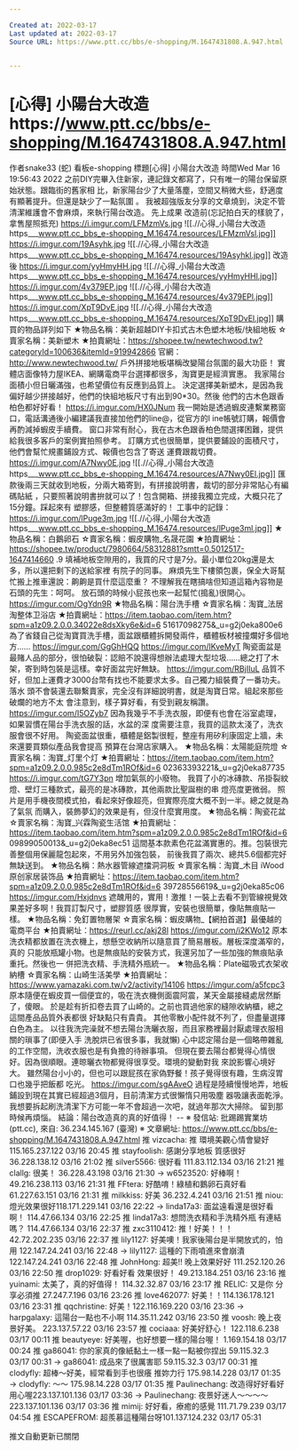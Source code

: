 ```yaml
---

Created at: 2022-03-17
Last updated at: 2022-03-17
Source URL: https://www.ptt.cc/bbs/e-shopping/M.1647431808.A.947.html


---
```


# [心得] 小陽台大改造https://www.ptt.cc/bbs/e-shopping/M.1647431808.A.947.html


作者snake33 (蛇)
看板e-shopping
標題\[心得\] 小陽台大改造
時間Wed Mar 16 19:56:43 2022
之前DIY完畢入住新家，連記錄文都寫了，只有唯一的陽台保留原始狀態。跟臨街的舊家相 比，新家陽台少了大量落塵，空間又稍微大些，舒適度有顯著提升。但還是缺少了一點氛圍 。 我被超強版友分享的文章燒到，決定不管清潔維護會不會麻煩，來執行陽台改造。 先上成果 改造前(忘記拍白天的樣貌了，拿售屋照抵充) <https://i.imgur.com/LFMzmVs.jpg>
![[.//心得_小陽台大改造https___www.ptt.cc_bbs_e-shopping_M.16474.resources/LFMzmVsl.jpg]]
<https://i.imgur.com/19Asyhk.jpg>
![[.//心得_小陽台大改造https___www.ptt.cc_bbs_e-shopping_M.16474.resources/19Asyhkl.jpg]]
改造後 <https://i.imgur.com/yyHmyHH.jpg>
![[.//心得_小陽台大改造https___www.ptt.cc_bbs_e-shopping_M.16474.resources/yyHmyHHl.jpg]]
<https://i.imgur.com/4v379EP.jpg>
![[.//心得_小陽台大改造https___www.ptt.cc_bbs_e-shopping_M.16474.resources/4v379EPl.jpg]]
<https://i.imgur.com/XpT9DvE.jpg>
![[.//心得_小陽台大改造https___www.ptt.cc_bbs_e-shopping_M.16474.resources/XpT9DvEl.jpg]]
購買的物品詳列如下 ★物品名稱：美新超越DIY卡扣式古木色塑木地板/快組地板 ☆賣家名稱：美新塑木 ★拍賣網址：<https://shopee.tw/newtechwood.tw?categoryId=100636&itemId=919942866> 官網：<http://www.newtechwood.tw/> 戶外拼接地板堪稱改變陽台氛圍的最大功臣！ 實體店面像特力屋IKEA、網購電商平台選擇都很多，淘寶更是經濟實惠。 我家陽台面積小但日曬滿強，也希望價位有反應到品質上。 決定選擇美新塑木，是因為我偏好越少拼接越好，他們的快組地板尺寸有出到90\*30。然後 他們的古木色跟香柏色都好好看！ <https://i.imgur.com/HX0JNum> 我一開始是透過蝦皮連繫業務窗口，電話溝通後小編建議我直接加他們的line@，從官方的l ine帳號訂購，報價會再酌減掉蝦皮手續費。 窗口非常有耐心，我在古木色跟香柏色間選擇困難，提供給我很多客戶的案例實拍照參考。 訂購方式也很簡單，提供要鋪設的面積尺寸，他們會幫忙規畫鋪設方式、報價也包含了寄送 運費跟裁切費。 <https://i.imgur.com/A7Nwy0E.jpg>
![[.//心得_小陽台大改造https___www.ptt.cc_bbs_e-shopping_M.16474.resources/A7Nwy0El.jpg]]
匯款後兩三天就收到地板，分兩大箱寄到，有拼接說明書，裁切的部分非常貼心有編碼貼紙 ，只要照著說明書拚就可以了！包含開箱、拼接我獨立完成，大概只花了15分鐘。踩起來有 塑膠感，但整體質感滿好的！ 工事中的記錄： <https://i.imgur.com/lPuge3m.jpg>
![[.//心得_小陽台大改造https___www.ptt.cc_bbs_e-shopping_M.16474.resources/lPuge3ml.jpg]]
★物品名稱：白鵝卵石 ☆賣家名稱：蝦皮購物\_名晟花園 ★拍賣網址：<https://shopee.tw/product/7980664/58312881?smtt=0.5012517-1647414660> .9 填補地板空隙用的，我買的尺寸是7分。最小單位20kg還是太多，所以還把剩下的送給家裡 有院子的同事。 麻煩先生下樓領包裹，保全大哥幫忙搬上推車還說：齁齁是買什麼這麼重？ 不理解我在瞎搞啥但知道這箱內容物是石頭的先生：呵呵。 放石頭的時候小屁孩也來一起幫忙(搗亂)很開心。 <https://imgur.com/OgYdn9R> ★物品名稱：陽台洗手槽 ☆賣家名稱：淘寶\_法居淘整体卫浴店 ★拍賣網址：<https://item.taobao.com/item.htm?spm=a1z09.2.0.0.34022e8dsXky6e&id=6> 51617098275&\_u=g2j0eka800e6 為了省錢自己從淘寶買洗手槽，面盆跟櫃體拆開發兩件，櫃體板材被撞爛好多個地方…… <https://imgur.com/GgGhHQQ> <https://imgur.com/lKveMyT> 陶瓷面盆是最賭人品的部分，很怕破裂：認賠不說還得想辦法處理大型垃圾……總之打了木 架，寄到時包裝是這樣。幸好面盆完好無缺。 <https://imgur.com/RBjIIuL> 品質不好，但加上運費才3000台幣有找也不能要求太多。自己獨力組裝費了一番功夫。落水 頭不會裝還去聯繫賣家，完全沒有詳細說明書，就是淘寶日常。組起來那些破爛的地方不太 會注意到，樣子算好看，有受到親友稱讚。 <https://imgur.com/I5OZyb7> 因為我幾乎不手洗衣服，即便有也會在浴室處理，如果習慣在陽台手洗衣服的話，水盆的深 度需要注意，我買的這款太淺了，洗衣服會很不好用。 陶瓷面盆很重，櫃體是鋁製很輕，整座有用矽利康固定上牆，未來還要買類似產品我會提高 預算在台灣店家購入。 ★物品名稱：太陽能庭院燈 ☆賣家名稱：淘寶\_灯里个灯 ★拍賣網址：<https://item.taobao.com/item.htm?spm=a1z09.2.0.0.985c2e8dTm1ROf&id=6> 02363393221&\_u=g2j0eka87735 <https://i.imgur.com/tG7Y3pn> 增加氣氛的小廢物。 我買了小的冰磚款、吊掛裂紋燈、壁灯三種款式，最亮的是冰磚款，其他兩款比聖誕樹的串 燈亮度更微弱。 照片是用手機夜間模式拍，看起來好像超亮，但實際亮度大概不到一半。總之就是為了氣氛 而購入，裝飾夢幻的效果是有，但沒什麼實用度。 ★物品名稱：陶瓷花盆 ☆賣家名稱：淘寶\_兴霖陶瓷生活馆 ★拍賣網址：<https://item.taobao.com/item.htm?spm=a1z09.2.0.0.985c2e8dTm1ROf&id=6> 09899050013&\_u=g2j0eka8ec51 這間基本款素色花盆滿實惠的。推。包裝很完善整個用保麗龍包起來，不用另外加強包裝， 前後我買了兩次、總共5.6個都完好無缺送到。 ★物品名稱：熱水器管線遮擋洞洞板 ☆賣家名稱：淘寶\_木目 iWood原创家居装饰品 ★拍賣網址：<https://item.taobao.com/item.htm?spm=a1z09.2.0.0.985c2e8dTm1ROf&id=6> 39728556619&\_u=g2j0eka85c06 <https://imgur.com/Hxjdnvs> 遮醜用的，實用！激推！一裝上去看不到管線視覺效果差好多啊！我買訂製尺寸，塑膠質感 很厚實，安裝也很簡單，像貼無痕貼一樣。 ★物品名稱：免釘置物層架 ☆賣家名稱：蝦皮購物\_【網拍首選】最優越的電商平台 ★拍賣網址：<https://reurl.cc/akj28l> <https://imgur.com/i2KWo12> 原本洗衣精都放置在洗衣機上，想懸空收納所以隨意買了簡易層板。層板深度滿窄的，真的 只能放瓶罐小物。也是無痕貼的安裝方式，我還另加了一些加強的無痕貼承重托。然後也一 併把洗衣精、手洗精外瓶統一。 ★物品名稱：Plate磁吸式衣架收納槽 ☆賣家名稱：山崎生活美學 ★拍賣網址：<https://www.yamazaki.com.tw/v2/activity/14106> <https://imgur.com/a5fcpc3> 原本隨便在蝦皮買一個便宜的，吸在洗衣機側面震阿震，某天金屬接縫處居然斷了，傻眼。 於是趁有折扣卷去買了山崎的。之前也買過他家的縫隙收納櫃，總之這間產品品質外表都很 好缺點只有貴貴。 其他零散小配件就不列了，但盡量選擇白色為主。 以往我洗完澡就不想去陽台洗曬衣服，而且家務裡最討厭處理衣服相關的瑣事了(即便入手 洗脫烘已省很多事，我就懶) 心中認定陽台是一個略帶雜亂的工作空間，洗收衣服也是有負擔的待辦事項。 但現在要去陽台都覺得心情很好。因為很順眼。連晾曬衣物都覺得很享受。環境的變動對我 來說影響心境好大。 雖然陽台小小的，但也可以跟屁孩在家偽野餐！孩子覺得很有趣，生病沒胃口也幾乎把飯都 吃光。 <https://imgur.com/sgAAveO> 過程是陸續慢慢地弄，地板鋪設到現在其實已經超過3個月，目前清潔方式很懶惰只用吸塵 器吸讓表面乾淨。我想要拆起刷洗清潔下方可能一年不會超過一次吧，就過年那次大掃除。 留到那時候再煩惱。 結論：陽台改造真的真的好值得！ -- ※ 發信站: 批踢踢實業坊(ptt.cc), 來自: 36.234.145.167 (臺灣) ※ 文章網址: <https://www.ptt.cc/bbs/e-shopping/M.1647431808.A.947.html>
推 vizcacha: 推 環境美觀心情會變好115.165.237.122 03/16 20:45
推 stayfoolish: 感謝分享地板 質感很好 36.228.138.12 03/16 21:02
推 silver5566: 很好看 111.83.112.134 03/16 21:21
推 clallg: 很美！ 36.228.43.198 03/16 21:30
→ w6523520: 好棒啊！ 49.216.238.113 03/16 21:31
推 FFtera: 好酷唷！綠植和鵝卵石真好看 61.227.63.151 03/16 21:31
推 milkkiss: 好美 36.232.4.241 03/16 21:51
推 niou: 燈光效果很好118.171.229.141 03/16 22:22
→ linda17a3: 面盆遠看還是很好看啊！ 114.47.66.134 03/16 22:25
推 linda17a3: 想問洗衣精和手洗精外瓶 有連結嗎？ 114.47.66.134 03/16 22:37
推 zxc3110412: 推！好美！！！ 42.72.202.235 03/16 22:37
推 lily1127: 好美噢！我家後陽台是半開放式的，怕用 122.147.24.241 03/16 22:48
→ lily1127: 這種的下雨噴進來會崩潰 122.147.24.241 03/16 22:48
推 JohnHong: 超美!! 晚上效果好好 111.252.120.26 03/16 22:50
推 drop1029: 好看好看 效果很好！ 49.213.184.251 03/16 23:16
推 yuinami: 太美了，真的好值得！ 114.32.32.87 03/16 23:17
推 RELIC: 又是你 分享必須推 27.247.7.196 03/16 23:26
推 love462077: 好美！！114.136.178.121 03/16 23:31
推 qqchristine: 好美！122.116.169.220 03/16 23:36
→ harpgalaxy: 這陽台一點也不小啊 114.35.11.242 03/16 23:50
推 voosh: 晚上夜景好美。 223.137.57.22 03/16 23:57
推 cociaaa: 好美好舒心！ 122.118.6.238 03/17 00:11
推 beautyeye: 好美喔，也好想要一樣的陽台喔！ 1.169.154.18 03/17 00:24
推 ga86041: 你的家真的像紙黏土一樣一點一點被你捏出 59.115.32.3 03/17 00:31
→ ga86041: 成品來了很厲害耶 59.115.32.3 03/17 00:31
推 clodyfly: 超棒～好美，經常看到手也很癢 推妳力行 175.98.14.228 03/17 01:35
→ clodyfly: ～～ 175.98.14.228 03/17 01:35
推 Paulinechang: 改造得好好看好用心喔223.137.101.136 03/17 03:36
→ Paulinechang: 夜景好迷人～～～～223.137.101.136 03/17 03:36
推 mimij: 好好看，療癒的感覺 111.71.79.239 03/17 04:54
推 ESCAPEFROM: 超羨慕這種陽台呀101.137.124.232 03/17 05:31

推文自動更新已關閉

